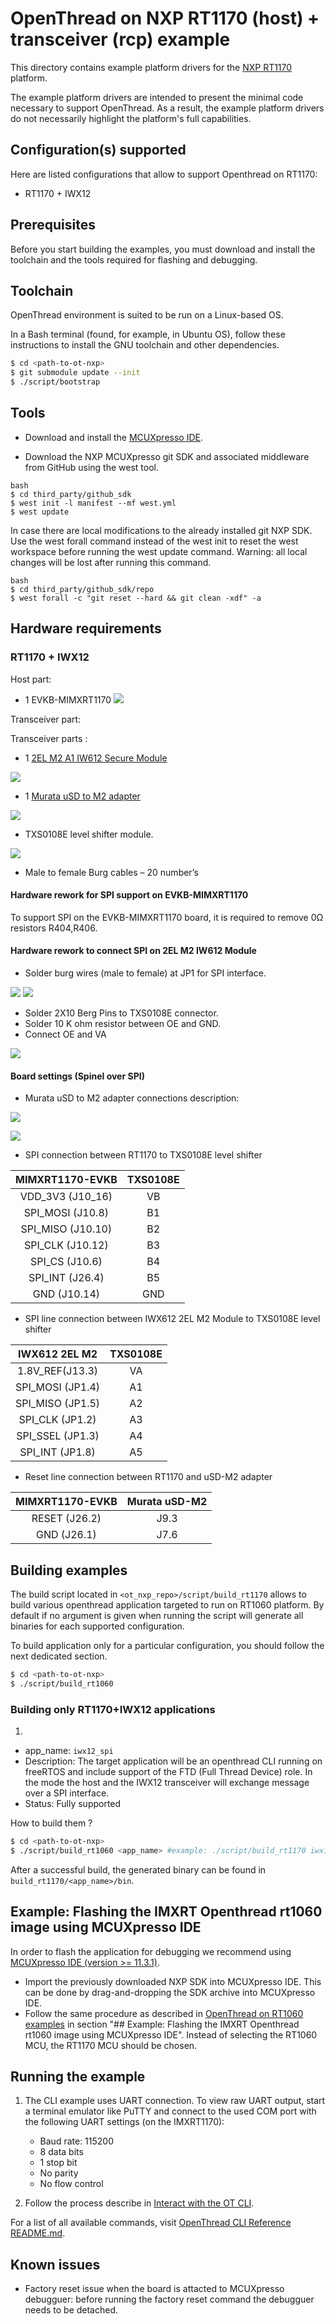 # OpenThread on NXP RT1170 (host) + transceiver (rcp) example

This directory contains example platform drivers for the [NXP RT1170][rt1170] platform.

The example platform drivers are intended to present the minimal code necessary to support OpenThread. As a result, the example platform drivers do not necessarily highlight the platform's full capabilities.

[rt1170]: https://www.nxp.com/products/processors-and-microcontrollers/arm-microcontrollers/i-mx-rt-crossover-mcus/i-mx-rt1170-crossover-mcu-family-first-ghz-mcu-with-arm-cortex-m7-and-cortex-m4-cores:i.MX-RT1170?cid=ad_PRG4692582_TAC476846_EETECH_IMXRT1170&gclid=EAIaIQobChMIvr3xrYzT8QIVTgKLCh3GGQ80EAAYAiAAEgLnYvD_BwE

## Configuration(s) supported

Here are listed configurations that allow to support Openthread on RT1170:

- RT1170 + IWX12

## Prerequisites

Before you start building the examples, you must download and install the toolchain and the tools required for flashing and debugging.

## Toolchain

OpenThread environment is suited to be run on a Linux-based OS.

In a Bash terminal (found, for example, in Ubuntu OS), follow these instructions to install the GNU toolchain and other dependencies.

```bash
$ cd <path-to-ot-nxp>
$ git submodule update --init
$ ./script/bootstrap
```

## Tools

- Download and install the [MCUXpresso IDE][mcuxpresso ide].

[mcuxpresso ide]: https://www.nxp.com/support/developer-resources/software-development-tools/mcuxpresso-software-and-tools/mcuxpresso-integrated-development-environment-ide:MCUXpresso-IDE

- Download the NXP MCUXpresso git SDK
  and associated middleware from GitHub using the west tool.

```
bash
$ cd third_party/github_sdk
$ west init -l manifest --mf west.yml
$ west update
```

In case there are local modifications to the already installed git NXP SDK. Use the west forall command instead of the west init to reset the west workspace before running the west update command. Warning: all local changes will be lost after running this command.

```
bash
$ cd third_party/github_sdk/repo
$ west forall -c "git reset --hard && git clean -xdf" -a
```

## Hardware requirements

### RT1170 + IWX12

Host part:

- 1 EVKB-MIMXRT1170
  ![](../../../doc/img/imxrt1170/IMX-RT1170-EVK-TOP.jpg)

Transceiver part:

Transceiver parts :

- 1 [2EL M2 A1 IW612 Secure Module](https://www.nxp.com/products/wireless/wi-fi-plus-bluetooth-plus-802-15-4/2-4-5-ghz-dual-band-1x1-wi-fi-6-802-11ax-plus-bluetooth-5-2-plus-802-15-4-tri-radio-solution:IW612)

![](../../../doc/img/imxrt1170/iwx612_2EL.jpg)

- 1 [Murata uSD to M2 adapter](https://www.murata.com/en-eu/products/connectivitymodule/wi-fi-bluetooth/overview/lineup/usd-m2-adapter)

![](../../../doc/img/imxrt1170/murata_usd-M2_adapter.jpg)

- TXS0108E level shifter module.

![](../../../doc/img/imxrt1170/level_shifter.jpg)

- Male to female Burg cables – 20 number’s

#### Hardware rework for SPI support on EVKB-MIMXRT1170

To support SPI on the EVKB-MIMXRT1170 board, it is required to remove 0Ω resistors R404,R406.

#### Hardware rework to connect SPI on 2EL M2 IW612 Module

- Solder burg wires (male to female) at JP1 for SPI interface.

![](../../../doc/img/imxrt1170/soldering_SPI_on_IW612-2EL.jpg)
![](../../../doc/img/imxrt1170/soldering_SPI_on_IW612-2EL_after.jpg)

- Solder 2X10 Berg Pins to TXS0108E connector.
- Solder 10 K ohm resistor between OE and GND.
- Connect OE and VA

![](../../../doc/img/imxrt1170/level_shifter_soldering.jpg)

#### Board settings (Spinel over SPI)

- Murata uSD to M2 adapter connections description:

![](../../../doc/img/imxrt1170/murata_usd-m2_connections_1.jpg)

![](../../../doc/img/imxrt1170/murata_usd-m2_connections_2.jpg)

- SPI connection between RT1170 to TXS0108E level shifter

|  MIMXRT1170-EVKB  | TXS0108E |
| :---------------: | :------: |
| VDD_3V3 (J10_16)  |    VB    |
| SPI_MOSI (J10.8)  |    B1    |
| SPI_MISO (J10.10) |    B2    |
| SPI_CLK (J10.12)  |    B3    |
|  SPI_CS (J10.6)   |    B4    |
|  SPI_INT (J26.4)  |    B5    |
|   GND (J10.14)    |   GND    |

- SPI line connection between IWX612 2EL M2 Module to TXS0108E level shifter

|  IWX612 2EL M2   | TXS0108E |
| :--------------: | :------: |
| 1.8V_REF(J13.3)  |    VA    |
| SPI_MOSI (JP1.4) |    A1    |
| SPI_MISO (JP1.5) |    A2    |
| SPI_CLK (JP1.2)  |    A3    |
| SPI_SSEL (JP1.3) |    A4    |
| SPI_INT (JP1.8)  |    A5    |

- Reset line connection between RT1170 and uSD-M2 adapter

| MIMXRT1170-EVKB | Murata uSD-M2 |
| :-------------: | :-----------: |
|  RESET (J26.2)  |     J9.3      |
|   GND (J26.1)   |     J7.6      |

## Building examples

The build script located in `<ot_nxp_repo>/script/build_rt1170` allows to build various openthread application targeted to run on RT1060 platform.
By default if no argument is given when running the script will generate all binaries for each supported configuration.

To build application only for a particular configuration, you should follow the next dedicated section.

```bash
$ cd <path-to-ot-nxp>
$ ./script/build_rt1060
```

### Building only RT1170+IWX12 applications

1.

- app_name: `iwx12_spi`
- Description: The target application will be an openthread CLI running on freeRTOS and include support of the FTD (Full Thread Device) role. In the mode the host and the IWX12 transceiver will exchange message over a SPI interface.
- Status: Fully supported

How to build them ?

```bash
$ cd <path-to-ot-nxp>
$ ./script/build_rt1060 <app_name> #example: ./script/build_rt1170 iwx12_spi
```

After a successful build, the generated binary can be found in
`build_rt1170/<app_name>/bin`.

## Example: Flashing the IMXRT Openthread rt1060 image using MCUXpresso IDE

In order to flash the application for debugging we recommend using [MCUXpresso IDE (version >= 11.3.1)](https://www.nxp.com/design/software/development-software/mcuxpresso-software-and-tools-/mcuxpresso-integrated-development-environment-ide:MCUXpresso-IDE?tab=Design_Tools_Tab).

- Import the previously downloaded NXP SDK into MCUXpresso IDE. This can be done by drag-and-dropping the SDK archive into MCUXpresso IDE.
- Follow the same procedure as described in [OpenThread on RT1060 examples][rt1060-page] in section "## Example: Flashing the IMXRT Openthread rt1060 image using MCUXpresso IDE". Instead of selecting the RT1060 MCU, the RT1170 MCU should be chosen.

[rt1060-page]: ../rt1060/README.md

## Running the example

1. The CLI example uses UART connection. To view raw UART output, start a terminal emulator like PuTTY and connect to the used COM port with the following UART settings (on the IMXRT1170):

   - Baud rate: 115200
   - 8 data bits
   - 1 stop bit
   - No parity
   - No flow control

2. Follow the process describe in [Interact with the OT CLI][validate_port].

[validate_port]: https://openthread.io/guides/porting/validate-the-port#interact-with-the-cli

For a list of all available commands, visit [OpenThread CLI Reference README.md][cli].

[cli]: https://github.com/openthread/openthread/blob/master/src/cli/README.md

## Known issues

- Factory reset issue when the board is attacted to MCUXpresso debugguer: before running the factory reset command the debugguer needs to be detached.
